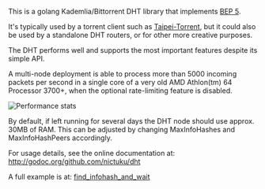 This is a golang Kademlia/Bittorrent DHT library that implements [BEP
5](http://www.bittorrent.org/beps/bep_0005.html).

It's typically used by a torrent client such as
[Taipei-Torrent](http://github.com/jackpal/Taipei-Torrent), but it could also be used by a
standalone DHT routers, or for other more creative purposes.

The DHT performs well and supports the most important features despite its simple API.

A multi-node deployment is able to process more than 5000 incoming packets per second in a single
core of a very old AMD Athlon(tm) 64 Processor 3700+, when the optional rate-limiting feature is
disabled.

![Performance stats](https://lh5.googleusercontent.com/-fqWcxpm2L5k/UzMd1MXYjfI/AAAAAAABJrM/huYWTUBPAA4/w928-h580-no/perf.png)

By default, if left running for several days the DHT node should use approx. 30MB of RAM. This can
be adjusted by changing MaxInfoHashes and MaxInfoHashPeers accordingly.

For usage details, see the online documentation at:
http://godoc.org/github.com/nictuku/dht

A full example is at:
[find_infohash_and_wait](examples/find_infohash_and_wait/main.go)
